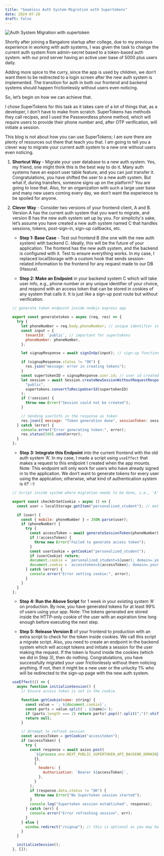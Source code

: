```yaml
---
title: "Seamless Auth System Migration with Supertokens"
date: 2024-07-28
draft: false
---
```


![Auth System Migration with supertoken](/images/auth-supertokens.jpg)

Shortly after joining a Bangalore startup after college, due to my previous experience in working with auth systems, I was given the task to change the current auth system from admin-secret based to a token-based auth system. with our prod server having an active user base of 5000 plus users daily.

Adding more spice to the curry, since the app is used by children, we don’t want them to be redirected to a login screen after the new auth system is implemented. The transition for auth in both our frontend and backend systems should happen frictionlessly without users even noticing.

So, let’s begin on how we can achieve that.

I chose SuperTokens for this task as it takes care of a lot of things that, as a developer, I don’t have to make from scratch. SuperTokens has methods they call recipes, and I used the Passwordless phone method, which will require users to provide their phone number and, after OTP verification, will initiate a session.

This blog is not about how you can use SuperTokens; I am sure there are plenty of resources out there that teach you that. I am going to tell you a clever way to migrate your current auth system to a new one without users even noticing.

1. **Shortcut Way** - Migrate your user database to a new auth system. Yes, my friend, one might think this is the best way to do it. Many auth systems have an export user table feature, and you can just transfer it. Congratulations, you have shifted the user to a new auth system. But what if, during transfers, someone signs up on the platform? You are going to lose that. Also, for an organization with such a large user base and many new users coming every day, we don’t want the experience to be spoiled for anyone.

2. **Clever Way** - Consider two versions of your frontend client, A and B. Version A has the current auth system that you want to migrate, and version B has the new auth system set up by you. For simplicity's sake, let’s assume you have created a new auth system named C that handles sessions, tokens, post-sign-in, sign-up callbacks, etc.

   - **Step 1: Base Case** - Test out frontend B (the one with the new auth system) with backend C. Ideally, this will be the future of your application. The frontend has the new auth system, and the backend is configured with it. Test to ensure everything works. In my case, I replaced localStorage with a custom hook that sends session-related information to the frontend for any request made to our DB (Hasura).

   - **Step 2: Make an Endpoint** in your backend system C which will take user info, e.g., phone number or any unique identifier of your choice, and respond with an access token that can be stored in cookies of any system that calls it. It is just like a sign-up post route but without verification.

   ```jsx
   // generate token endpoint inside nodejs express app

   export const generatetoken = async (req, res) => {
     try {
       let phoneNumber = req.body.phoneNumber; // unique identifier in our case
       const input = {
         tenantId: `public`, // important for supertokens
         phoneNumber: phoneNumber,
       };

       let signupResponse = await signInUp(input); // sign-up function provided by supertokens

       if (signupResponse.status != "OK") {
         res.json("message: error in creating tokens");
       }
       const supertokenID = signupResponse.user.id; // user id created inside new auth system
       let session = await Session.createNewSessionWithoutRequestResponse(
         "public",
         supertokens.convertToRecipeUserId(supertokenID)
       );
       if (!session) {
         throw new Error("Session could not be created");
       }

       // Sending userInfo in the response as token
       res.json({ message: "Token generation done", sessionToken: session });
     } catch (error) {
       console.error("Error generating token:", error);
       res.status(500).send(error);
     }
   };
   ```

   - **Step 3: Integrate this Endpoint** into the current frontend with the old auth system ‘A’. In my case, I made a script using `useEffect` that makes a request to this endpoint I created when the app mounts. Note: This endpoint will only work for users who have already signed in to the application. We don’t want to generate tokens for every user using the application; otherwise, what kind of authentication system is it? :-)

   ```jsx
   // Script inside system where migration needs to be done, i.e., 'A'

   export const checkOrSetCookie = async () => {
     const user = localStorage.getItem("personalized_student"); // method to get unique identifier in old auth system

     if (user) {
       const { mobile: phoneNumber } = JSON.parse(user);
       if (phoneNumber) {
         try {
           const accessToken = await generateSessionToken(phoneNumber); // making request to above created endpoint
           if (!accessToken) {
             throw new Error("Failed to generate access token");
           }
           const userCookie = getCookie("personalized_student");
           if (userCookie) return;
           document.cookie = `personalized_student=${user}; domain=.yourDomain.com;`; // storing access token inside cookie
           document.cookie = `accesstoken=${accessToken}; domain=.yourDomain.com;`;
         } catch (error) {
           console.error("Error setting cookie:", error);
         }
       }
     }
   };
   ```

   - **Step 4: Run the Above Script** for 1 week in your existing system ‘A’ on production. By now, you have generated tokens for at least 99% of users using your app. Note: The tokens generated are stored inside the HTTP-only cookie of the user with an expiration time long enough before executing the next step.

   - **Step 5: Release Version B** of your frontend to production with an extra script to check for the token inside cookies. We call this script a migrate script. Also, you need to create an endpoint in the backend system which will accept tokens and initiate a session for the user making the request. If the token is found inside the cookies (which we did in Step 3), then do nothing. Congratulations, you have successfully migrated your user frictionlessly without them noticing anything. If not, then it might be a new user or the unlucky 1% who will be redirected to the sign-up page with the new auth system.

   ```jsx
   useEffect(() => {
     async function initializeSession() {
       // Ensure access token is set in the cookie

       function getCookie(name: string) {
         const value = `; ${document.cookie}`;
         const parts = value.split(`; ${name}=`);
         if (parts.length === 2) return parts?.pop()?.split(";")?.shift();
         return null;
       }

       // Attempt to refresh session
       const accessToken = getCookie("accesstoken");
       if (accessToken) {
         try {
           const response = await axios.post(
             `${process.env.NEXT_PUBLIC_SUPERTOKEN_API_BACKEND_DOMAIN}/supertoken/migrate`,
             {},
             {
               headers: {
                 Authorization: `Bearer ${accessToken}`,
               },
             }
           );
           if (response.data.status != "OK") {
             throw new Error("No Supertoken session started");
           }
           console.log("Supertoken session established", response);
         } catch (err) {
           console.error("Error refreshing session", err);
         }
       } else {
         window.redirect("/signup"); // this is optional as you may have your own route protection
       }
     }

     initializeSession();
   }, []);
   ```
